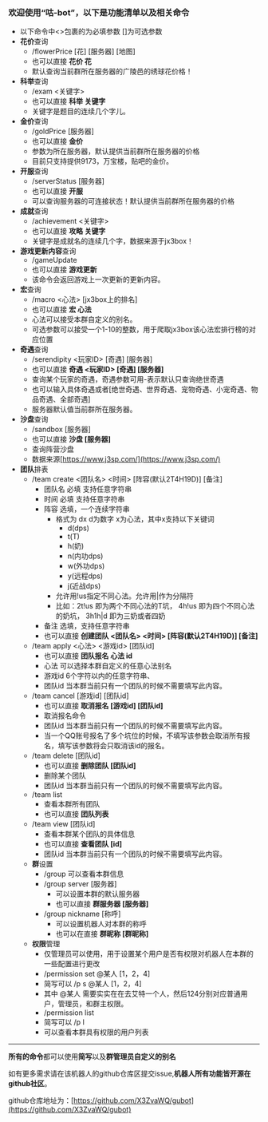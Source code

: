 ### 欢迎使用“咕-bot”，以下是功能清单以及相关命令

- 以下命令中<>包裹的为必填参数 []为可选参数
- **花价**查询
  - /flowerPrice [花] [服务器] [地图]
  - 也可以直接 **花价 花**
  - 默认查询当前群所在服务器的广陵邑的绣球花价格！
- **科举**查询
  - /exam <关键字>
  - 也可以直接 **科举 关键字**
  - 关键字是题目的连续几个字儿。
- **金价**查询
  - /goldPrice [服务器]
  - 也可以直接 **金价**
  - 参数为所在服务器，默认提供当前群所在服务器的价格
  - 目前只支持提供9173，万宝楼，贴吧的金价。
- **开服**查询
  - /serverStatus [服务器]
  - 也可以直接 **开服**
  - 可以查询服务器的可连接状态！默认提供当前群所在服务器的价格
- **成就**查询
  - /achievement <关键字>
  - 也可以直接 **攻略 关键字**
  - 关键字是成就名的连续几个字，数据来源于jx3box！
- **游戏更新内容**查询
  - /gameUpdate
  - 也可以直接 **游戏更新**
  - 该命令会返回游戏上一次更新的更新内容。
- **宏**查询
  - /macro <心法> [jx3box上的排名]
  - 也可以直接 **宏 心法**
  - 心法可以接受本群自定义的别名。
  - 可选参数可以接受一个1-10的整数，用于爬取jx3box该心法宏排行榜的对应位置
- **奇遇**查询
  - /serendipity <玩家ID> [奇遇] [服务器]
  - 也可以直接 **奇遇 <玩家ID> [奇遇] [服务器]**
  - 查询某个玩家的奇遇，奇遇参数可用-表示默认只查询绝世奇遇
  - 也可以输入具体奇遇或者[绝世奇遇、世界奇遇、宠物奇遇、小宠奇遇、物品奇遇、全部奇遇]
  - 服务器默认值当前群所在服务器。
- **沙盘**查询  
  - /sandbox [服务器]  
  - 也可以直接 **沙盘 [服务器]**
  - 查询阵营沙盘
  - 数据来源[https://www.j3sp.com/](https://www.j3sp.com/)
- **团队**排表
  - /team create <团队名> <时间> \[阵容(默认2T4H19D)\] \[备注\]
    - 团队名 必填 支持任意字符串
    - 时间 必填 支持任意字符串
    - 阵容 选填，一个连续字符串
      - 格式为 dx d为数字 x为心法，其中x支持以下关键词
        - d(dps)
        - t(T)
        - h(奶)
        - n(内功dps)
        - w(外功dps)
        - y(远程dps)
        - j(近战dps)
      - 允许用!us指定不同心法。允许用|作为分隔符
      - 比如：2t!us 即为两个不同心法的T坑， 4h!us 即为四个不同心法的奶坑， 3h1h|d 即为三奶或者四奶
    - 备注 选填，支持任意字符串
    - 也可以直接 **创建团队 <团队名> <时间> \[阵容(默认2T4H19D)\] \[备注\]**
  - /team apply <心法> <游戏id> \[团队id\]
    - 也可以直接 **团队报名 心法 id**
    - 心法 可以选择本群自定义的任意心法别名
    - 游戏id 6个字符以内的任意字符串、
    - 团队id 当本群当前只有一个团队的时候不需要填写此内容。
  - /team cancel \[游戏id\] \[团队id\]
    - 也可以直接 **取消报名 \[游戏id\] \[团队id\]**
    - 取消报名命令
    - 团队id 当本群当前只有一个团队的时候不需要填写此内容。
    - 当一个QQ账号报名了多个坑位的时候，不填写该参数会取消所有报名，填写该参数将会只取消该id的报名。
  - /team delete \[团队id\]
    - 也可以直接 **删除团队 \[团队id\]**
    - 删除某个团队
    - 团队id 当本群当前只有一个团队的时候不需要填写此内容。
  - /team list
    - 查看本群所有团队
    - 也可以直接 **团队列表**
  - /team view \[团队id\]
    - 查看本群某个团队的具体信息
    - 也可以直接 **查看团队 \[id\]**
    - 团队id 当本群当前只有一个团队的时候不需要填写此内容。
  - **群**设置
    - /group 可以查看本群信息
    - /group server \[服务器\]
      - 可以设置本群的默认服务器
      - 也可以直接 **群服务器 \[服务器\]**
    - /group nickname \[称呼\] 
      - 可以设置机器人对本群的称呼
      - 也可以在直接 **群昵称 \[群昵称\]**
  - **权限**管理
    - 仅管理员可以使用，用于设置某个用户是否有权限对机器人在本群的一些配置进行更改
    - /permission set @某人 [1，2，4]
    - 简写可以 /p s @某人 [1，2，4]
    - 其中 @某人 需要实实在在去艾特一个人，然后124分别对应普通用户，管理员，和群主权限。
    - /permission list 
    - 简写可以 /p l
    - 可以查看本群具有权限的用户列表
---

**所有的命令**都可以使用**简写**以及**群管理员自定义的别名**

如有更多需求请在该机器人的github仓库区提交issue,**机器人所有功能皆开源在github社区**。

github仓库地址为：[https://github.com/X3ZvaWQ/gubot](https://github.com/X3ZvaWQ/gubot)

